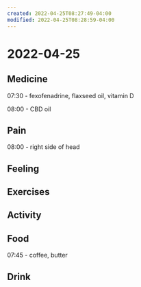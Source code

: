 ```yaml
---
created: 2022-04-25T08:27:49-04:00
modified: 2022-04-25T08:28:59-04:00
---
```


# 2022-04-25

## Medicine

07:30 - fexofenadrine, flaxseed oil, vitamin D

08:00 - CBD oil


## Pain

08:00 - right side of head


## Feeling


## Exercises


## Activity


## Food

07:45 - coffee, butter


## Drink
